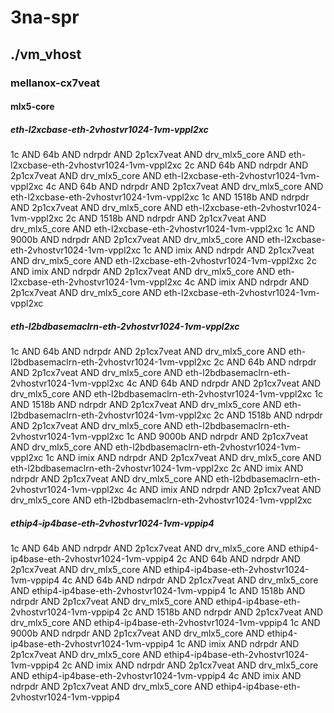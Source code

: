 # 3na-spr
## ./vm_vhost
### mellanox-cx7veat
#### mlx5-core
##### eth-l2xcbase-eth-2vhostvr1024-1vm-vppl2xc
1c AND 64b AND ndrpdr AND 2p1cx7veat AND drv_mlx5_core AND eth-l2xcbase-eth-2vhostvr1024-1vm-vppl2xc
2c AND 64b AND ndrpdr AND 2p1cx7veat AND drv_mlx5_core AND eth-l2xcbase-eth-2vhostvr1024-1vm-vppl2xc
4c AND 64b AND ndrpdr AND 2p1cx7veat AND drv_mlx5_core AND eth-l2xcbase-eth-2vhostvr1024-1vm-vppl2xc
1c AND 1518b AND ndrpdr AND 2p1cx7veat AND drv_mlx5_core AND eth-l2xcbase-eth-2vhostvr1024-1vm-vppl2xc
2c AND 1518b AND ndrpdr AND 2p1cx7veat AND drv_mlx5_core AND eth-l2xcbase-eth-2vhostvr1024-1vm-vppl2xc
1c AND 9000b AND ndrpdr AND 2p1cx7veat AND drv_mlx5_core AND eth-l2xcbase-eth-2vhostvr1024-1vm-vppl2xc
1c AND imix AND ndrpdr AND 2p1cx7veat AND drv_mlx5_core AND eth-l2xcbase-eth-2vhostvr1024-1vm-vppl2xc
2c AND imix AND ndrpdr AND 2p1cx7veat AND drv_mlx5_core AND eth-l2xcbase-eth-2vhostvr1024-1vm-vppl2xc
4c AND imix AND ndrpdr AND 2p1cx7veat AND drv_mlx5_core AND eth-l2xcbase-eth-2vhostvr1024-1vm-vppl2xc
##### eth-l2bdbasemaclrn-eth-2vhostvr1024-1vm-vppl2xc
1c AND 64b AND ndrpdr AND 2p1cx7veat AND drv_mlx5_core AND eth-l2bdbasemaclrn-eth-2vhostvr1024-1vm-vppl2xc
2c AND 64b AND ndrpdr AND 2p1cx7veat AND drv_mlx5_core AND eth-l2bdbasemaclrn-eth-2vhostvr1024-1vm-vppl2xc
4c AND 64b AND ndrpdr AND 2p1cx7veat AND drv_mlx5_core AND eth-l2bdbasemaclrn-eth-2vhostvr1024-1vm-vppl2xc
1c AND 1518b AND ndrpdr AND 2p1cx7veat AND drv_mlx5_core AND eth-l2bdbasemaclrn-eth-2vhostvr1024-1vm-vppl2xc
2c AND 1518b AND ndrpdr AND 2p1cx7veat AND drv_mlx5_core AND eth-l2bdbasemaclrn-eth-2vhostvr1024-1vm-vppl2xc
1c AND 9000b AND ndrpdr AND 2p1cx7veat AND drv_mlx5_core AND eth-l2bdbasemaclrn-eth-2vhostvr1024-1vm-vppl2xc
1c AND imix AND ndrpdr AND 2p1cx7veat AND drv_mlx5_core AND eth-l2bdbasemaclrn-eth-2vhostvr1024-1vm-vppl2xc
2c AND imix AND ndrpdr AND 2p1cx7veat AND drv_mlx5_core AND eth-l2bdbasemaclrn-eth-2vhostvr1024-1vm-vppl2xc
4c AND imix AND ndrpdr AND 2p1cx7veat AND drv_mlx5_core AND eth-l2bdbasemaclrn-eth-2vhostvr1024-1vm-vppl2xc
##### ethip4-ip4base-eth-2vhostvr1024-1vm-vppip4
1c AND 64b AND ndrpdr AND 2p1cx7veat AND drv_mlx5_core AND ethip4-ip4base-eth-2vhostvr1024-1vm-vppip4
2c AND 64b AND ndrpdr AND 2p1cx7veat AND drv_mlx5_core AND ethip4-ip4base-eth-2vhostvr1024-1vm-vppip4
4c AND 64b AND ndrpdr AND 2p1cx7veat AND drv_mlx5_core AND ethip4-ip4base-eth-2vhostvr1024-1vm-vppip4
1c AND 1518b AND ndrpdr AND 2p1cx7veat AND drv_mlx5_core AND ethip4-ip4base-eth-2vhostvr1024-1vm-vppip4
2c AND 1518b AND ndrpdr AND 2p1cx7veat AND drv_mlx5_core AND ethip4-ip4base-eth-2vhostvr1024-1vm-vppip4
1c AND 9000b AND ndrpdr AND 2p1cx7veat AND drv_mlx5_core AND ethip4-ip4base-eth-2vhostvr1024-1vm-vppip4
1c AND imix AND ndrpdr AND 2p1cx7veat AND drv_mlx5_core AND ethip4-ip4base-eth-2vhostvr1024-1vm-vppip4
2c AND imix AND ndrpdr AND 2p1cx7veat AND drv_mlx5_core AND ethip4-ip4base-eth-2vhostvr1024-1vm-vppip4
4c AND imix AND ndrpdr AND 2p1cx7veat AND drv_mlx5_core AND ethip4-ip4base-eth-2vhostvr1024-1vm-vppip4